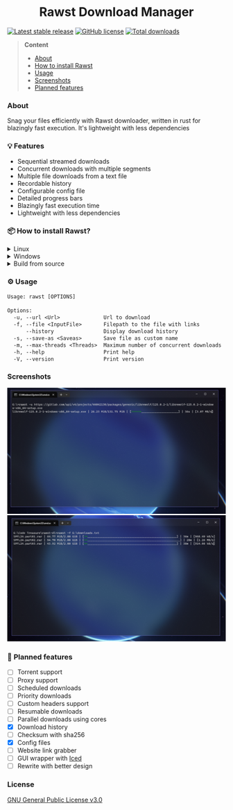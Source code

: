 <h1 align="center">Rawst Download Manager</h1>

[![Latest stable release](https://img.shields.io/github/release/jupiee/rawst.svg?maxAge=3600)](https://github.com/jupiee/rawst/releases) [![GitHub license](https://img.shields.io/github/license/jupiee/rawst.svg)](https://github.com/jupiee/rawst/blob/master/LICENSE) [![Total downloads](https://img.shields.io/github/downloads/jupiee/rawst/total.svg)](https://github.com/jupiee/rawst)

> **Content**
> - [About](#about)
> - [How to install Rawst](#-how-to-install-rawst)
> - [Usage](#%EF%B8%8F-usage)
> - [Screenshots](#screenshots)
> - [Planned features](#-planned-features)

### **About**
Snag your files efficiently with Rawst downloader, written in rust for blazingly fast execution. It's lightweight with less dependencies

### 💡 **Features**
- Sequential streamed downloads
- Concurrent downloads with multiple segments
- Multiple file downloads from a text file
- Recordable history
- Configurable config file
- Detailed progress bars
- Blazingly fast execution time
- Lightweight with less dependencies

### 📦 **How to install Rawst?**
<details>
    <summary>Linux</summary>

- Download [Linux installer](../../releases/download/0.3/linux.sh) from releases and run it

</details>

<details>
    <summary>Windows</summary>

- Download [Windows installer](../../releases/download/0.3/windows.bat) from releases and run it

</details>

<details>
    <summary>Build from source</summary>

- run ``cargo build --release``
- move the binary to corresponding directories
  - Windows => ``C:\Users\%USERNAME%\AppData\Local\Microsoft\WindowsApps``
  - Linux => ``/usr/local/bin``

</details>

### ⚙️ **Usage**
```
Usage: rawst [OPTIONS]

Options:
  -u, --url <Url>              Url to download
  -f, --file <InputFile>       Filepath to the file with links
      --history                Display download history
  -s, --save-as <Saveas>       Save file as custom name
  -m, --max-threads <Threads>  Maximum number of concurrent downloads
  -h, --help                   Print help
  -V, --version                Print version
```

### **Screenshots**
![single_download.png](assets/single_download.PNG)
![multi_donwload.png](assets/multi_download.PNG)

### 🎯 **Planned features**
* [ ] Torrent support
* [ ] Proxy support
* [ ] Scheduled downloads
* [ ] Priority downloads
* [ ] Custom headers support
* [ ] Resumable downloads
* [ ] Parallel downloads using cores
* [x] Download history
* [ ] Checksum with sha256
* [x] Config files
* [ ] Website link grabber
* [ ] GUI wrapper with [Iced](https://iced.rs/)
* [ ] Rewrite with better design

### **License**
[GNU General Public License v3.0](LICENSE)